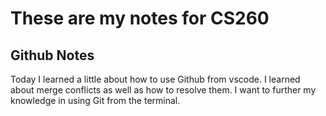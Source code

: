 # **These are my notes for CS260**

## Github Notes
Today I learned a little about how to use Github from vscode. 
I learned about merge conflicts as well as how to resolve them.
I want to further my knowledge in using Git from the terminal.